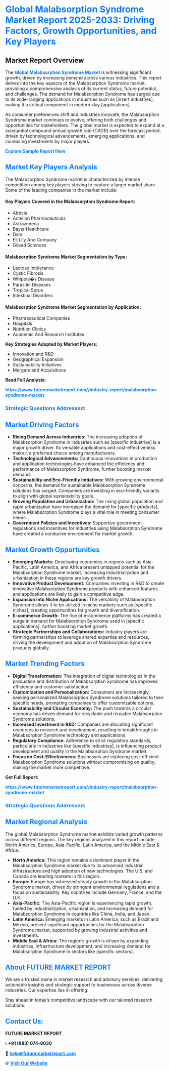 <h1 style="color: #007BFF;">Global Malabsorption Syndrome Market Report 2025-2033: Driving Factors, Growth Opportunities, and Key Players</h1>

<section id="overview">
<h2>Market Report Overview</h2>
<p>The <a href="https://www.futuremarketreport.com//industry-report/malabsorption-syndrome-market" style="color: #007BFF; text-decoration: none;"><strong>Global Malabsorption Syndrome Market</strong></a> is witnessing significant growth, driven by increasing demand across various industries. This report delves into the key aspects of the Malabsorption Syndrome market, providing a comprehensive analysis of its current status, future potential, and challenges. The demand for Malabsorption Syndrome has surged due to its wide-ranging applications in industries such as [insert industries], making it a critical component in modern-day [applications].</p>
<p>As consumer preferences shift and industries innovate, the Malabsorption Syndrome market continues to evolve, offering both challenges and opportunities for stakeholders. The global market is expected to expand at a substantial compound annual growth rate (CAGR) over the forecast period, driven by technological advancements, emerging applications, and increasing investments by major players.</p>
</section>

<section id="overview">
<p><a href="https://www.futuremarketreport.com//request-sample/reportId=63614" style="color: #007BFF; text-decoration: none;"><strong>Explore Sample Report Here</strong></a></p>
</section>

<section id="key-players">
<h2 style="color: #007BFF;">Market Key Players Analysis</h2>
<p>The Malabsorption Syndrome market is characterized by intense competition among key players striving to capture a larger market share. Some of the leading companies in the market include:</p>
<h4>Key Players Covered in the Malabsorption Syndrome Report:</h4>
<ul><li>Abbvie</li><li>Actelion Pharmaceuticals</li><li>Astrazeneca</li><li>Bayer Healthcare</li><li>Dsm</li><li>Eli Lily And Company</li><li>Gilead Sciences</li></ul>
<h4>Malabsorption Syndrome Market Segmentation by Type:</h4>
<ul><li>Lactose Intolerance</li><li>Cystic Fibrosis</li><li>Whipple�s Disease</li><li>Parasitic Diseases</li><li>Tropical Sprue</li><li>Intestinal Disorders</li></ul>

<h4>Malabsorption Syndrome Market Segmentation by Application:</h4>
<ul><li>Pharmaceutical Companies</li><li>Hospitals</li><li>Nutrition Clinics</li><li>Academic And Research Institutes</li></ul>
<p><strong>Key Strategies Adopted by Market Players:</strong></p>
<ul>
<li>Innovation and R&D</li>
<li>Geographical Expansion</li>
<li>Sustainability Initiatives</li>
<li>Mergers and Acquisitions</li>
</ul>
</section>

<section>
<p><strong>Read Full Analysis: </strong></p><a href="https://www.futuremarketreport.com//industry-report/malabsorption-syndrome-market" style="color: #007BFF; text-decoration: none;"><strong>https://www.futuremarketreport.com//industry-report/malabsorption-syndrome-market</strong></a>
<h3 style="color: #007BFF;">Strategic Questions Addressed:</h3>
</section>

<section id="driving-factors">
<h2 style="color: #007BFF;">Market Driving Factors</h2>
<ul>
<li><strong>Rising Demand Across Industries:</strong> The increasing adoption of Malabsorption Syndrome in industries such as [specific industries] is a major growth driver. Its versatile applications and cost-effectiveness make it a preferred choice among manufacturers.</li>
<li><strong>Technological Advancements:</strong> Continuous innovations in production and application technologies have enhanced the efficiency and performance of Malabsorption Syndrome, further boosting market demand.</li>
<li><strong>Sustainability and Eco-Friendly Initiatives:</strong> With growing environmental concerns, the demand for sustainable Malabsorption Syndrome solutions has surged. Companies are investing in eco-friendly variants to align with global sustainability goals.</li>
<li><strong>Growing Population and Urbanization:</strong> The rising global population and rapid urbanization have increased the demand for [specific products], where Malabsorption Syndrome plays a vital role in meeting consumer needs.</li>
<li><strong>Government Policies and Incentives:</strong> Supportive government regulations and incentives for industries using Malabsorption Syndrome have created a conducive environment for market growth.</li>
</ul>
</section>

<section id="growth-opportunities">
<h2 style="color: #007BFF;">Market Growth Opportunities</h2>
<ul>
<li><strong>Emerging Markets:</strong> Developing economies in regions such as Asia-Pacific, Latin America, and Africa present untapped potential for the Malabsorption Syndrome market. Increasing industrialization and urbanization in these regions are key growth drivers.</li>
<li><strong>Innovative Product Development:</strong> Companies investing in R&D to create innovative Malabsorption Syndrome products with enhanced features and applications are likely to gain a competitive edge.</li>
<li><strong>Expansion into Niche Applications:</strong> The versatility of Malabsorption Syndrome allows it to be utilized in niche markets such as [specific niches], creating opportunities for growth and diversification.</li>
<li><strong>E-commerce Growth:</strong> The rise of e-commerce platforms has created a surge in demand for Malabsorption Syndrome used in [specific applications], further boosting market growth.</li>
<li><strong>Strategic Partnerships and Collaborations:</strong> Industry players are forming partnerships to leverage shared expertise and resources, driving the development and adoption of Malabsorption Syndrome products globally.</li>
</ul>
</section>

<section id="trending-factors">
<h2 style="color: #007BFF;">Market Trending Factors</h2>
<ul>
<li><strong>Digital Transformation:</strong> The integration of digital technologies in the production and distribution of Malabsorption Syndrome has improved efficiency and customer satisfaction.</li>
<li><strong>Customization and Personalization:</strong> Consumers are increasingly seeking personalized Malabsorption Syndrome solutions tailored to their specific needs, prompting companies to offer customizable options.</li>
<li><strong>Sustainability and Circular Economy:</strong> The push towards a circular economy has driven demand for recyclable and reusable Malabsorption Syndrome solutions.</li>
<li><strong>Increased Investment in R&D:</strong> Companies are allocating significant resources to research and development, resulting in breakthroughs in Malabsorption Syndrome technology and applications.</li>
<li><strong>Regulatory Compliance:</strong> Adherence to strict regulatory standards, particularly in industries like [specific industries], is influencing product development and quality in the Malabsorption Syndrome market.</li>
<li><strong>Focus on Cost-Effectiveness:</strong> Businesses are exploring cost-efficient Malabsorption Syndrome solutions without compromising on quality, making the market more competitive.</li>
</ul>
</section>

<section>
<p><strong>Get Full Report: </strong></p><a href="https://www.futuremarketreport.com//industry-report/malabsorption-syndrome-market" style="color: #007BFF; text-decoration: none;"><strong>https://www.futuremarketreport.com//industry-report/malabsorption-syndrome-market</strong></a>
<h3 style="color: #007BFF;">Strategic Questions Addressed:</h3>
</section>


<section id="regional-analysis">
<h2 style="color: #007BFF;">Market Regional Analysis</h2>
<p>The global Malabsorption Syndrome market exhibits varied growth patterns across different regions. The key regions analyzed in this report include North America, Europe, Asia-Pacific, Latin America, and the Middle East & Africa:</p>
<ul>
<li><strong>North America:</strong> This region remains a dominant player in the Malabsorption Syndrome market due to its advanced industrial infrastructure and high adoption of new technologies. The U.S. and Canada are leading markets in this region.</li>
<li><strong>Europe:</strong> Europe has witnessed steady growth in the Malabsorption Syndrome market, driven by stringent environmental regulations and a focus on sustainability. Key countries include Germany, France, and the U.K.</li>
<li><strong>Asia-Pacific:</strong> The Asia-Pacific region is experiencing rapid growth, fueled by industrialization, urbanization, and increasing demand for Malabsorption Syndrome in countries like China, India, and Japan.</li>
<li><strong>Latin America:</strong> Emerging markets in Latin America, such as Brazil and Mexico, present significant opportunities for the Malabsorption Syndrome market, supported by growing industrial activities and investments.</li>
<li><strong>Middle East & Africa:</strong> The region’s growth is driven by expanding industries, infrastructure development, and increasing demand for Malabsorption Syndrome in sectors like [specific sectors].</li>
</ul>
</section>

<footer>
<h2 style="color: #007BFF;">About FUTURE MARKET REPORT</h2>
<p>We are a trusted name in market research and advisory services, delivering actionable insights and strategic support to businesses across diverse industries. Our expertise lies in offering:</p>

<p>Stay ahead in today’s competitive landscape with our tailored research solutions.</p>

<h2 style="color: #007BFF;">Contact Us:</h2>
<p><strong>FUTURE MARKET REPORT</strong></p>
<p>📞 <strong>+91 (883) 074-8030</strong></p>
<p>📧 <strong><a href="mailto:help@futuremarketreport.com" style="color: #007BFF;">help@futuremarketreport.com</a></strong></p>
<p>🌐 <strong><a href="https://www.futuremarketreport.com/" style="color: #007BFF;">Visit Our Website</a></strong></p>
</footer>